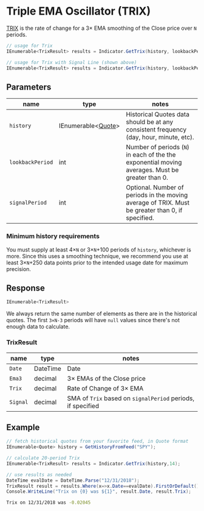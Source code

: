 ﻿# Triple EMA Oscillator (TRIX)

[TRIX](https://en.wikipedia.org/wiki/Trix_(technical_analysis)) is the rate of change for a 3× EMA smoothing of the Close price over `N` periods.

<!-- ![image](chart.png) -->

```csharp
// usage for Trix
IEnumerable<TrixResult> results = Indicator.GetTrix(history, lookbackPeriod);

// usage for Trix with Signal Line (shown above)
IEnumerable<TrixResult> results = Indicator.GetTrix(history, lookbackPeriod, signalPeriod);
```

## Parameters

| name | type | notes
| -- |-- |--
| `history` | IEnumerable\<[Quote](../../docs/GUIDE.md#quote)\> | Historical Quotes data should be at any consistent frequency (day, hour, minute, etc).
| `lookbackPeriod` | int | Number of periods (`N`) in each of the the exponential moving averages.  Must be greater than 0.
| `signalPeriod` | int | Optional.  Number of periods in the moving average of TRIX.  Must be greater than 0, if specified.

### Minimum history requirements

You must supply at least 4×`N` or 3×`N`+100 periods of `history`, whichever is more.  Since this uses a smoothing technique, we recommend you use at least 3×`N`+250 data points prior to the intended usage date for maximum precision.

## Response

```csharp
IEnumerable<TrixResult>
```

We always return the same number of elements as there are in the historical quotes.  The first `3×N-3` periods will have `null` values since there's not enough data to calculate.

### TrixResult

| name | type | notes
| -- |-- |--
| `Date` | DateTime | Date
| `Ema3` | decimal | 3× EMAs of the Close price
| `Trix` | decimal | Rate of Change of 3× EMA
| `Signal` | decimal | SMA of `Trix` based on `signalPeriod` periods, if specified

## Example

```csharp
// fetch historical quotes from your favorite feed, in Quote format
IEnumerable<Quote> history = GetHistoryFromFeed("SPY");

// calculate 20-period Trix
IEnumerable<TrixResult> results = Indicator.GetTrix(history,14);

// use results as needed
DateTime evalDate = DateTime.Parse("12/31/2018");
TrixResult result = results.Where(x=>x.Date==evalDate).FirstOrDefault();
Console.WriteLine("Trix on {0} was ${1}", result.Date, result.Trix);
```

```bash
Trix on 12/31/2018 was -0.02045
```
